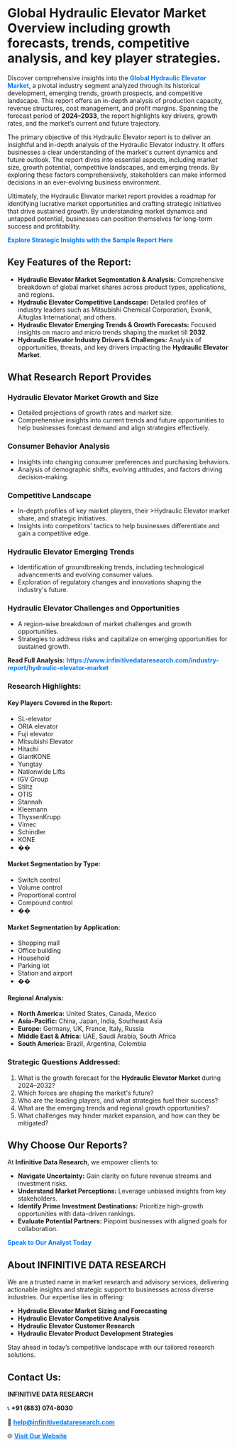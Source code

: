 <h1>Global Hydraulic Elevator Market Overview including growth forecasts, trends, competitive analysis, and key player strategies.</h1>
<p>
Discover comprehensive insights into the 
<a href="https://www.infinitivedataresearch.com/industry-report/hydraulic-elevator-market" rel="dofollow" style="color: #007BFF; text-decoration: none;"><strong>Global Hydraulic Elevator Market</strong></a>, a pivotal industry segment analyzed through its historical development, emerging trends, growth prospects, and competitive landscape. This report offers an in-depth analysis of production capacity, revenue structures, cost management, and profit margins. Spanning the forecast period of <strong>2024–2033</strong>, the report highlights key drivers, growth rates, and the market’s current and future trajectory.
</p>
<p>
The primary objective of this Hydraulic Elevator report is to deliver an insightful and in-depth analysis of the Hydraulic Elevator industry. It offers businesses a clear understanding of the market's current dynamics and future outlook. The report dives into essential aspects, including market size, growth potential, competitive landscapes, and emerging trends. By exploring these factors comprehensively, stakeholders can make informed decisions in an ever-evolving business environment.
</p>
<p>
Ultimately, the Hydraulic Elevator market report provides a roadmap for identifying lucrative market opportunities and crafting strategic initiatives that drive sustained growth. By understanding market dynamics and untapped potential, businesses can position themselves for long-term success and profitability.
</p>
<p>
<a href="https://www.infinitivedataresearch.com/request-sample/reportId=109516" style="color: #007BFF; text-decoration: none;"><strong>Explore Strategic Insights with the Sample Report Here</strong></a>
</p>

<h2>Key Features of the Report:</h2>
<ul>
<li><strong>Hydraulic Elevator Market Segmentation & Analysis:</strong> Comprehensive breakdown of global market shares across product types, applications, and regions.</li>
<li><strong>Hydraulic Elevator Competitive Landscape:</strong> Detailed profiles of industry leaders such as Mitsubishi Chemical Corporation, Evonik, Altuglas International, and others.</li>
<li><strong>Hydraulic Elevator Emerging Trends & Growth Forecasts:</strong> Focused insights on macro and micro trends shaping the market till <strong>2032</strong>.</li>
<li><strong>Hydraulic Elevator Industry Drivers & Challenges:</strong> Analysis of opportunities, threats, and key drivers impacting the <strong>Hydraulic Elevator Market</strong>.</li>
</ul>

<h2>What Research Report Provides</h2>
<h3>Hydraulic Elevator Market Growth and Size</h3>
<ul>
<li>Detailed projections of growth rates and market size.</li>
<li>Comprehensive insights into current trends and future opportunities to help businesses forecast demand and align strategies effectively.</li>
</ul>

<h3>Consumer Behavior Analysis</h3>
<ul>
<li>Insights into changing consumer preferences and purchasing behaviors.</li>
<li>Analysis of demographic shifts, evolving attitudes, and factors driving decision-making.</li>
</ul>

<h3>Competitive Landscape</h3>
<ul>
<li>In-depth profiles of key market players, their >Hydraulic Elevator market share, and strategic initiatives.</li>
<li>Insights into competitors' tactics to help businesses differentiate and gain a competitive edge.</li>
</ul>

<h3>Hydraulic Elevator Emerging Trends</h3>
<ul>
<li>Identification of groundbreaking trends, including technological advancements and evolving consumer values.</li>
<li>Exploration of regulatory changes and innovations shaping the industry's future.</li>
</ul>

<h3>Hydraulic Elevator Challenges and Opportunities</h3>
<ul>
<li>A region-wise breakdown of market challenges and growth opportunities.</li>
<li>Strategies to address risks and capitalize on emerging opportunities for sustained growth.</li>
</ul>
<p><strong>Read Full Analysis:</strong> <a href="https://www.infinitivedataresearch.com/industry-report/hydraulic-elevator-market" rel="dofollow" style="color: #007BFF; text-decoration: none;"><strong>https://www.infinitivedataresearch.com/industry-report/hydraulic-elevator-market</strong></a></p>
<h3>Research Highlights:</h3>
<h4>Key Players Covered in the Report:</h4>
<ul><li>SL-elevator</li><li>ORIA elevator</li><li>Fuji elevator</li><li>Mitsubishi Elevator</li><li>Hitachi</li><li>GiantKONE</li><li>Yungtay</li><li>Nationwide Lifts</li><li>IGV Group</li><li>Stiltz</li><li>OTIS</li><li>Stannah</li><li>Kleemann</li><li>ThyssenKrupp</li><li>Vimec</li><li>Schindler</li><li>KONE</li><li>��</li></ul>
<h4>Market Segmentation by Type:</h4>
<ul><li>Switch control</li><li>Volume control</li><li>Proportional control</li><li>Compound control</li><li>��</li></ul>
<h4>Market Segmentation by Application:</h4>
<ul><li>Shopping mall</li><li>Office building</li><li>Household</li><li>Parking lot</li><li>Station and airport</li><li>��</li></ul>

<h4>Regional Analysis:</h4>
<ul>
<li><strong>North America:</strong> United States, Canada, Mexico</li>
<li><strong>Asia-Pacific:</strong> China, Japan, India, Southeast Asia</li>
<li><strong>Europe:</strong> Germany, UK, France, Italy, Russia</li>
<li><strong>Middle East & Africa:</strong> UAE, Saudi Arabia, South Africa</li>
<li><strong>South America:</strong> Brazil, Argentina, Colombia</li>
</ul>

<h3>Strategic Questions Addressed:</h3>
<ol>
<li>What is the growth forecast for the <strong>Hydraulic Elevator Market</strong> during 2024–2032?</li>
<li>Which forces are shaping the market's future?</li>
<li>Who are the leading players, and what strategies fuel their success?</li>
<li>What are the emerging trends and regional growth opportunities?</li>
<li>What challenges may hinder market expansion, and how can they be mitigated?</li>
</ol>

<h2>Why Choose Our Reports?</h2>
<p>At <strong>Infinitive Data Research</strong>, we empower clients to:</p>
<ul>
<li><strong>Navigate Uncertainty:</strong> Gain clarity on future revenue streams and investment risks.</li>
<li><strong>Understand Market Perceptions:</strong> Leverage unbiased insights from key stakeholders.</li>
<li><strong>Identify Prime Investment Destinations:</strong> Prioritize high-growth opportunities with data-driven rankings.</li>
<li><strong>Evaluate Potential Partners:</strong> Pinpoint businesses with aligned goals for collaboration.</li>
</ul>
<p><a href="https://www.infinitivedataresearch.com/industry-report/hydraulic-elevator-market" rel="dofollow" style="color: #007BFF; text-decoration: none;"><strong>Speak to Our Analyst Today</strong></a></p>

<h2>About INFINITIVE DATA RESEARCH</h2>
<p>We are a trusted name in market research and advisory services, delivering actionable insights and strategic support to businesses across diverse industries. Our expertise lies in offering:</p>
<ul>
<li><strong>Hydraulic Elevator Market Sizing and Forecasting</strong></li>
<li><strong>Hydraulic Elevator Competitive Analysis</strong></li>
<li><strong>Hydraulic Elevator Customer Research</strong></li>
<li><strong>Hydraulic Elevator Product Development Strategies</strong></li>
</ul>
<p>Stay ahead in today’s competitive landscape with our tailored research solutions.</p>

<h2>Contact Us:</h2>
<p><strong>INFINITIVE DATA RESEARCH</strong></p>
<p>📞 <strong>+91 (883) 074-8030</strong></p>
<p>📧 <strong><a href="mailto:help@infinitivedataresearch.com" style="color: #007BFF;">help@infinitivedataresearch.com</a></strong></p>
<p>🌐 <strong><a href="https://www.infinitivedataresearch.com" rel="dofollow" style="color: #007BFF;">Visit Our Website</a></strong></p>